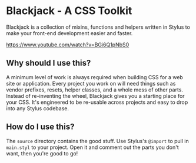# Blackjack - A CSS Toolkit

Blackjack is a collection of mixins, functions and helpers written in Stylus to make your front-end development easier and faster.

https://www.youtube.com/watch?v=BGi6Q1pNbS0

## Why should I use this?

A minimum level of work is always required when building CSS for a web site or application. Every project you work on will need things such as vendor prefixes, resets, helper classes, and a whole mess of other parts. Instead of re-inventing the wheel, Blackjack gives you a starting place for your CSS. It's engineered to be re-usable across projects and easy to drop into any Stylus codebase.

## How do I use this?

The `source` directory contains the good stuff. Use Stylus's `@import` to pull in `main.styl` to your project. Open it and comment out the parts you don't want, then you're good to go!  